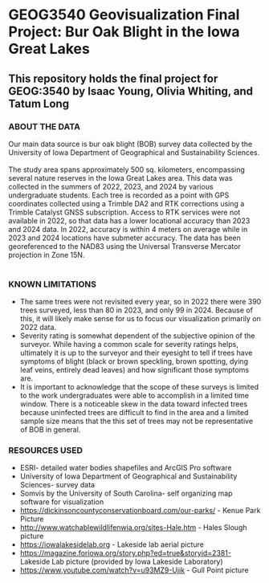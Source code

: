 # GEOG3540 Geovisualization Final Project: Bur Oak Blight in the Iowa Great Lakes

## This repository holds the final project for GEOG:3540 by Isaac Young, Olivia Whiting, and Tatum Long <br>

### ABOUT THE DATA
Our main data source is bur oak blight (BOB) survey data collected by the University of Iowa Department of Geographical and Sustainability Sciences. <br>
<br>
The study area spans approximately 500 sq. kilometers, encompassing several nature reserves in the Iowa Great Lakes area. This data was collected in the summers of 2022, 2023, and 2024 by various undergraduate students. Each tree is recorded as a point with GPS coordinates collected using a Trimble DA2 and RTK corrections using a Trimble Catalyst GNSS subscription. Access to RTK services were not available in 2022, so that data has a lower locational accuracy than 2023 and 2024 data. In 2022, accuracy is within 4 meters on average while in 2023 and 2024 locations have submeter accuracy. The data has been georeferenced to the NAD83 using the Universal Transverse Mercator projection in Zone 15N.<br>
<br>
### KNOWN LIMITATIONS
- The same trees were not revisited every year, so in 2022 there were 390 trees surveyed, less than 80 in 2023, and only 99 in 2024. Because of this, it will likely make sense for us to focus our visualization primarily on 2022 data.
- Severity rating is somewhat dependent of the subjective opinion of the surveyor. While having a common scale for severity ratings helps, ultimately it is up to the surveyor and their eyesight to tell if trees have symptoms of blight (black or brown speckling, brown spotting, dying leaf veins, entirely dead leaves) and how significant those symptoms are.
- It is important to acknowledge that the scope of these surveys is limited to the work undergraduates were able to accomplish in a limited time window. There is a noticeable skew in the data toward infected trees because uninfected trees are difficult to find in the area and a limited sample size means that the this set of trees may not be representative of BOB in general.

### RESOURCES USED
- ESRI- detailed water bodies shapefiles and ArcGIS Pro software
- University of Iowa Department of Geographical and Sustainability Sciences- survey data
- Somvis by the University of South Carolina- self organizing map software for visualization
- https://dickinsoncountyconservationboard.com/our-parks/ - Kenue Park Picture
- http://www.watchablewildlifenwia.org/sites-Hale.htm - Hales Slough picture
- https://iowalakesidelab.org - Lakeside lab aerial picture
- https://magazine.foriowa.org/story.php?ed=true&storyid=2381- Lakeside Lab picture (provided by Iowa Lakeside Laboratory)
- https://www.youtube.com/watch?v=u93MZ9-Ujik - Gull Point picture
